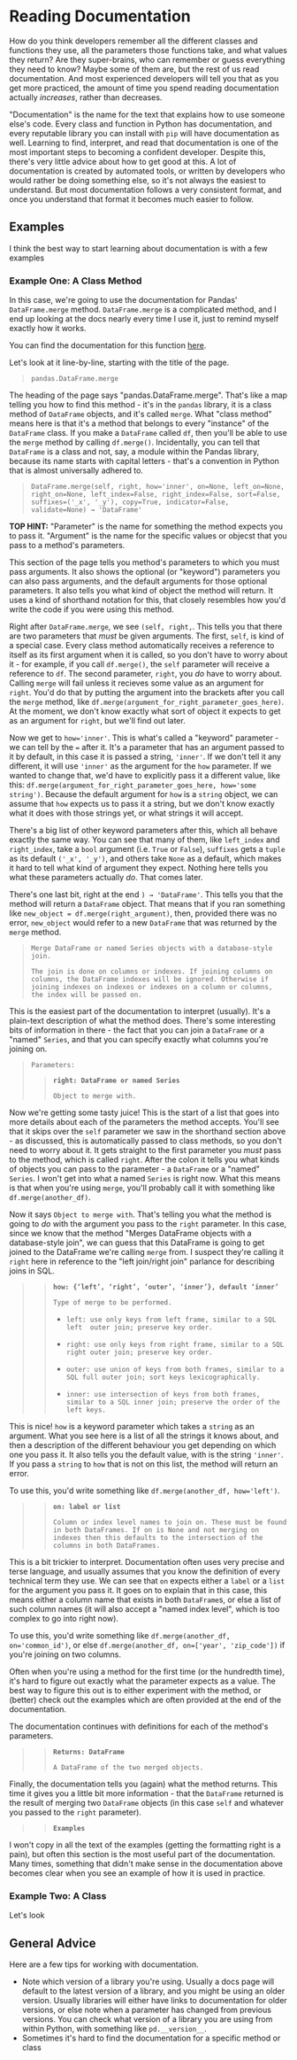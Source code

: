 # Reading Documentation
How do you think developers remember all the different classes and functions they use, all the parameters those functions take, and what values they return? Are they super-brains, who can remember or guess everything they need to know? Maybe some of them are, but the rest of us read documentation. And most experienced developers will tell you that as you get more practiced, the amount of time you spend reading documentation actually _increases_, rather than decreases.

"Documentation" is the name for the text that explains how to use someone else's code. Every class and function in Python has documentation, and every reputable library you can install with `pip` will have documentation as well. Learning to find, interpret, and read that documentation is one of the most important steps to becoming a confident developer. Despite this, there's very little advice about how to get good at this. A lot of documentation is created by automated tools, or written by developers who would rather be doing something else, so it's not always the easiest to understand. But most documentation follows a very consistent format, and once you understand that format it becomes much easier to follow.

## Examples
I think the best way to start learning about documentation is with a few examples

### Example One: A Class Method
In this case, we're going to use the documentation for Pandas' `DataFrame.merge` method. `DataFrame.merge` is a complicated method, and I end up looking at the docs nearly every time I use it, just to remind myself exactly how it works.

You can find the documentation for this function [here](https://pandas.pydata.org/pandas-docs/stable/reference/api/pandas.DataFrame.merge.html).

Let's look at it line-by-line, starting with the title of the page.

> `pandas.DataFrame.merge`

The heading of the page says "pandas.DataFrame.merge". That's like a map telling you how to find this method - it's in the `pandas` library, it is a class method of `DataFrame` objects, and it's called `merge`. What "class method" means here is that it's a method that belongs to every "instance" of the `DataFrame` class. If you make a `DataFrame` called `df`, then you'll be able to use the `merge` method by calling `df.merge()`. Incidentally, you can tell that `DataFrame` is a class and not, say, a module within the Pandas library, because its name starts with capital letters - that's a convention in Python that is almost universally adhered to.

> `DataFrame.merge(self, right, how='inner', on=None, left_on=None, right_on=None, left_index=False, right_index=False, sort=False, suffixes=('_x', '_y'), copy=True, indicator=False, validate=None) → 'DataFrame'`

**TOP HINT:** "Parameter" is the name for something the method expects you to pass it. "Argument" is the name for the specific values or objecst that you pass to a method's parameters. 

This section of the page tells you method's parameters to which you must pass arguments. It also shows the optional (or "keyword") parameters you can also pass arguments, and the default arguments for those optional parameters. It also tells you what kind of object the method will return. It uses a kind of shorthand notation for this, that closely resembles how you'd write the code if you were using this method.

Right after `DataFrame.merge`, we see `(self, right,`. This tells you that there are two parameters that _must_ be given arguments. The first, `self`, is kind of a special case. Every class method automatically receives a reference to itself as its first argument when it is called, so you don't have to worry about it - for example, if you call `df.merge()`, the `self` parameter will receive a reference to `df`. The second parameter, `right`, you _do_ have to worry about. Calling `merge` will fail unless it recieves some value as an argument for `right`. You'd do that by putting the argument into the brackets after you call the `merge` method, like `df.merge(argument_for_right_parameter_goes_here)`. At the moment, we don't know exactly what sort of object it expects to get as an argument for `right`, but we'll find out later.

Now we get to `how='inner'`. This is what's called a "keyword" parameter - we can tell by the `=` after it. It's a parameter that has an argument passed to it by default, in this case it is passed a string, `'inner'`. If we don't tell it any different, it will use `'inner'` as the argument for the `how` parameter. If we wanted to change that, we'd have to explicitly pass it a different value, like this:  `df.merge(argument_for_right_parameter_goes_here, how='some string')`. Because the default argument for `how` is a `string` object, we can assume that `how` expects us to pass it a string, but we don't know exactly what it does with those strings yet, or what strings it will accept.

There's a big list of other keyword parameters after this, which all behave exactly the same way. You can see that many of them, like `left_index` and `right_index`, take a `bool` argument (i.e. `True` or `False`), `suffixes` gets a `tuple` as its default `('_x', '_y')`, and others take `None` as a default, which makes it hard to tell what kind of argument they expect. Nothing here tells you what these parameters actually _do_. That comes later.

There's one last bit, right at the end `) → 'DataFrame'`. This tells you that the method will return a `DataFrame` object. That means that if you ran something like `new_object = df.merge(right_argument)`, then, provided there was no error, `new_object` would refer to a new `DataFrame` that was returned by the `merge` method.

> `Merge DataFrame or named Series objects with a database-style join.`
> 
> `The join is done on columns or indexes. If joining columns on columns, the DataFrame indexes will be ignored. Otherwise if joining indexes on indexes or indexes on a column or columns, the index will be passed on.`

This is the easiest part of the documentation to interpret (usually). It's a plain-text description of what the method does. There's some interesting bits of information in there - the fact that you can join a `DataFrame` or a "named" `Series`, and that you can specify exactly what columns you're joining on.

> `Parameters:`
>
>> **`right: DataFrame or named Series`**
>>
>> `Object to merge with.`

Now we're getting some tasty juice! This is the start of a list that goes into more details about each of the parameters the method accepts. You'll see that it skips over the `self` parameter we saw in the shorthand section above - as discussed, this is automatically passed to class methods, so you don't need to worry about it. It gets straight to the first parameter you _must_ pass to the method, which is called `right`. After the colon it tells you what kinds of objects you can pass to the parameter - a `DataFrame` or a "named" `Series`. I won't get into what a named `Series` is right now. What this means is that when you're using `merge`, you'll probably call it with something like `df.merge(another_df)`.

Now it says `Object to merge with`. That's telling you what the method is going to _do_ with the argument you pass to the `right` parameter. In this case, since we know that the method "Merges DataFrame objects with a database-style join", we can guess that this DataFrame is going to get joined to the DataFrame we're calling `merge` from. I suspect they're calling it `right` here in reference to the "left join/right join" parlance for describing joins in SQL. 

>> **`how: {‘left’, ‘right’, ‘outer’, ‘inner’}, default ‘inner’`**
>> 
>> `Type of merge to be performed.`
>> 
>> * `left: use only keys from left frame, similar to a SQL left  outer join; preserve key order.`
>> 
>> * `right: use only keys from right frame, similar to a SQL right outer join; preserve key order.`
>> 
>> * `outer: use union of keys from both frames, similar to a SQL full outer join; sort keys lexicographically.`
>> 
>> * `inner: use intersection of keys from both frames, similar to a SQL inner join; preserve the order of the left keys.`

This is nice! `how` is a keyword parameter which takes a `string` as an argument. What you see here is a list of all the strings it knows about, and then a description of the different behaviour you get depending on which one you pass it. It also tells you the default value, with is the string `'inner'`. If you pass a `string` to `how` that is not on this list, the method will return an error.

To use this, you'd write something like `df.merge(another_df, how='left')`.

>> **`on: label or list`**
>>
>> `Column or index level names to join on. These must be found in both DataFrames. If on is None and not merging on indexes then this defaults to the intersection of the columns in both DataFrames.`

This is a bit trickier to interpret. Documentation often uses very precise and terse language, and usually assumes that you know the definition of every technical term they use. We can see that `on` expects either a `label` or a `list` for the argument you pass it. It goes on to explain that in this case, this means either a column name that exists in both `DataFrame`s, or else a list of such column names (it will also accept a "named index level", which is too complex to go into right now).

To use this, you'd write something like `df.merge(another_df, on='common_id')`, or else `df.merge(another_df, on=['year', 'zip_code'])` if you're joining on two columns.

Often when you're using a method for the first time (or the hundredth time), it's hard to figure out exactly what the parameter expects as a value. The best way to figure this out is to either experiment with the method, or (better) check out the examples which are often provided at the end of the documentation.

The documentation continues with definitions for each of the method's parameters.

>> **`Returns: DataFrame`**
>>
>> `A DataFrame of the two merged objects.`

Finally, the documentation tells you (again) what the method returns. This time it gives you a little bit more information - that the `DataFrame` returned is the result of merging two `DataFrame` objects (in this case `self` and whatever you passed to the `right` parameter).

>> **`Examples`**

I won't copy in all the text of the examples (getting the formatting right is a pain), but often this section is the most useful part of the documentation. Many times, something that didn't make sense in the documentation above becomes clear when you see an example of how it is used in practice.

### Example Two: A Class

Let's look 

## General Advice

Here are a few tips for working with documentation.

* Note which version of a library you're using. Usually a docs page will default to the latest version of a library, and you might be using an older version. Usually libraries will either have links to documentation for older versions, or else note when a parameter has changed from previous versions. You can check what version of a library you are using from within Python, with something like `pd.__version__`.
* Sometimes it's hard to find the documentation for a specific method or class 